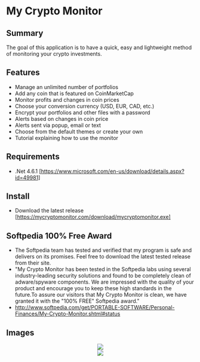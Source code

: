 # My Crypto Monitor

## Summary
The goal of this application is to have a quick, easy and lightweight method of monitoring your crypto investments.

## Features
- Manage an unlimited number of portfolios
- Add any coin that is featured on CoinMarketCap
- Monitor profits and changes in coin prices
- Choose your conversion currency (USD, EUR, CAD, etc.)
- Encrypt your portfolios and other files with a password
- Alerts based on changes in coin price
- Alerts sent via popup, email or text
- Choose from the default themes or create your own
- Tutorial explaining how to use the monitor

## Requirements
- .Net 4.6.1 [https://www.microsoft.com/en-us/download/details.aspx?id=49981]

## Install
- Download the latest release [https://mycryptomonitor.com/download/mycryptomonitor.exe]

## Softpedia 100% Free Award
- The Softpedia team has tested and verified that my program is safe and delivers on its promises. Feel free to download the latest tested release from their site.
- "My Crypto Monitor has been tested in the Softpedia labs using several industry-leading security solutions and found to be completely clean of adware/spyware components. We are impressed with the quality of your product and encourage you to keep these high standards in the future.To assure our visitors that My Crypto Monitor is clean, we have granted it with the "100% FREE" Softpedia award."
- http://www.softpedia.com/get/PORTABLE-SOFTWARE/Personal-Finances/My-Crypto-Monitor.shtml#status

## Images
<p align="center">
  <img src="https://mycryptomonitor.com/screenshots/main2.png><br/>
  <img src="https://mycryptomonitor.com/screenshots/tut_alerts.png><br/>
  <img src="https://mycryptomonitor.com/screenshots/tut_main.png><br/>
  <img src="https://mycryptomonitor.com/screenshots/tut_portfolios.png><br/>
  <img src="https://mycryptomonitor.com/screenshots/tut_theme.png>
</p>
